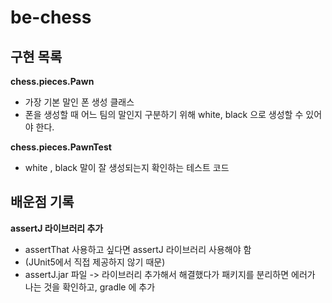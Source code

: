 # be-chess
## 구현 목록
**chess.pieces.Pawn**
- 가장 기본 말인 폰 생성 클래스
- 폰을 생성할 때 어느 팀의 말인지 구분하기 위해 white, black 으로 생성할 수 있어야 한다.

**chess.pieces.PawnTest**
- white , black 말이 잘 생성되는지 확인하는 테스트 코드

## 배운점 기록
**assertJ 라이브러리 추가**
- assertThat 사용하고 싶다면 assertJ 라이브러리 사용해야 함
- (JUnit5에서 직접 제공하지 않기 때문)
- assertJ.jar 파일 -> 라이브러리 추가해서 해결했다가 패키지를 분리하면 에러가 나는 것을 확인하고, gradle 에 추가
